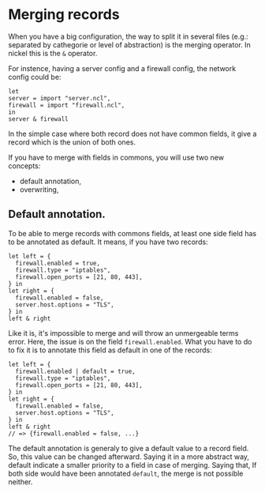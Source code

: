 # Merging records

When you have a big configuration, the way to split it in several files
(e.g.: separated by cathegorie or level of abstraction) is the merging operator.
In nickel this is the `&` operator.

For instence, having a server config and a firewall config, the network config
could be:

```text
let
server = import "server.ncl",
firewall = import "firewall.ncl",
in
server & firewall
```

In the simple case where both record does not have common fields, it give a
record which is the union of both ones.

If you have to merge with fields in commons, you will use two new concepts:

- default annotation,
- overwriting,

## Default annotation.

To be able to merge records with commons fields, at least one side field has to
be annotated as default. It means, if you have two records:

```text
let left = {
  firewall.enabled = true,
  firewall.type = "iptables",
  firewall.open_ports = [21, 80, 443],
} in
let right = {
  firewall.enabled = false,
  server.host.options = "TLS",
} in
left & right
```

Like it is, it's impossible to merge and will throw an unmergeable terms error.
Here, the issue is on the field `firewall.enabled`. What you have to do to fix it
is to annotate this field as default in one of the records:

```text
let left = {
  firewall.enabled | default = true,
  firewall.type = "iptables",
  firewall.open_ports = [21, 80, 443],
} in
let right = {
  firewall.enabled = false,
  server.host.options = "TLS",
} in
left & right
// => {firewall.enabled = false, ...}
```

The default annotation is generaly to give a default value to a record field.
So, this value can be changed afterward. Saying it in a more abstract way,
default indicate a smaller priority to a field in case of merging. Saying that,
If both side would have been annotated `default`, the merge is not possible
neither.

